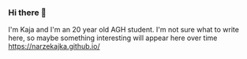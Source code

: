 ### Hi there 👋

I'm Kaja and I'm  an 20 year old AGH student. I'm not sure what to write here, so maybe something interesting will appear here over time 
https://narzekajka.github.io/ 
